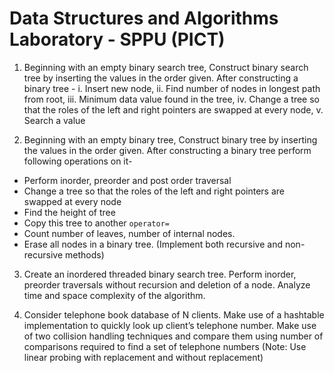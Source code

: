 
# Data Structures and Algorithms Laboratory - SPPU (PICT)

1. Beginning with an empty binary search tree, Construct binary search tree by inserting
the values in the order given. After constructing a binary tree -
i. Insert new node, ii. Find number of nodes in longest path from root, iii. Minimum data
value found in the tree, iv. Change a tree so that the roles of the left and right pointers
are swapped at every node, v. Search a value

2. Beginning with an empty binary tree, Construct binary tree by inserting the values in the order given. After constructing a binary tree perform following operations on it-
* Perform inorder, preorder and post order traversal
* Change a tree so that the roles of the left and right pointers are swapped at every node
* Find the height of tree
* Copy this tree to another `operator=`
* Count number of leaves, number of internal nodes.
* Erase all nodes in a binary tree.
(Implement both recursive and non-recursive methods)

3. Create an inordered threaded binary search tree. Perform inorder, preorder traversals without recursion and deletion of a node. Analyze time and space complexity of the algorithm.

4. Consider telephone book database of N clients. Make use of a hashtable implementation to quickly look up client’s telephone number. Make use of two collision handling techniques and compare them using number of comparisons required to find a set of telephone numbers
(Note: Use linear probing with replacement and without replacement)